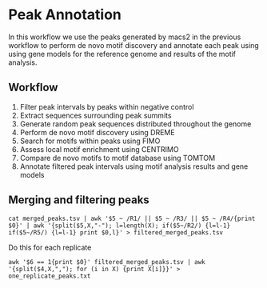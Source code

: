 # Peak Annotation

In this workflow we use the peaks generated by macs2 in the previous workflow to perform de novo motif discovery and annotate each peak using using gene models for the reference genome and results of the motif analysis.

## Workflow

1. Filter peak intervals by peaks within negative control
2. Extract sequences surrounding peak summits
3. Generate random peak sequences distributed throughout the genome
4. Perform de novo motif discovery using DREME
5. Search for motifs within peaks using FIMO
6. Assess local motif enrichment using CENTRIMO
7. Compare de novo motifs to motif database using TOMTOM
8. Annotate filtered peak intervals using motif analysis results and gene models

## Merging and filtering peaks

```
cat merged_peaks.tsv | awk '$5 ~ /R1/ || $5 ~ /R3/ || $5 ~ /R4/{print $0}' | awk '{split($5,X,"-"); l=length(X); if($5~/R2/) {l=l-1} if($5~/R5/) {l=l-1} print $0,l}' > filtered_merged_peaks.tsv
```

Do this for each replicate

```
awk '$6 == 1{print $0}' filtered_merged_peaks.tsv | awk '{split($4,X,","); for (i in X) {print X[i]}}' > one_replicate_peaks.txt
```
